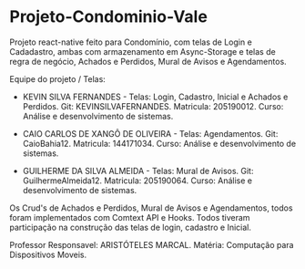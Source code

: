 # Projeto-Condominio-Vale

Projeto react-native feito para Condomínio, com telas de Login e Cadadastro, ambas com armazenamento em Async-Storage e 
telas de regra de negócio, Achados e Perdidos, Mural de Avisos e Agendamentos. 

Equipe do projeto / Telas:
- KEVIN SILVA FERNANDES - Telas: Login, Cadastro, Inicial e Achados e Perdidos. 
Git: KEVINSILVAFERNANDES. Matricula: 205190012. Curso: Análise e desenvolvimento de sistemas.

- CAIO CARLOS DE XANGÔ DE OLIVEIRA - Telas: Agendamentos. 
Git: CaioBahia12. Matricula: 144171034. Curso: Análise e desenvolvimento de sistemas.

- GUILHERME DA SILVA ALMEIDA - Telas: Mural de Avisos. 
Git: GuilhermeAlmeida12. Matricula: 205190064. Curso: Análise e desenvolvimento de sistemas.


Os Crud's de Achados e Perdidos, Mural de Avisos e Agendamentos, todos foram implementados com Comtext API e Hooks.
Todos tiveram participação na construção das telas de login, cadastro e Inicial.

Professor Responsavel: ARISTÓTELES MARCAL.
Matéria: Computação para Dispositivos Moveis.
